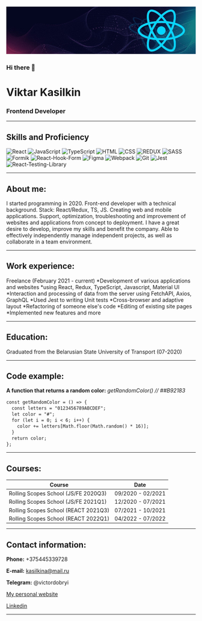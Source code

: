 ![Header](https://github.com/victordobryi/victordobryi/blob/main/assets/1643841432929.jpeg)

### Hi there 👋

# Viktar Kasilkin
### Frontend Developer

---

## Skills and Proficiency

![React](https://img.shields.io/badge/-React-000?style=for-the-badge&logo=react)
![JavaScript](https://img.shields.io/badge/-JavaScript-2388db?style=for-the-badge&logo=javascript)
![TypeScript](https://img.shields.io/badge/-TypeScript-faf32d?style=for-the-badge&logo=typescript)
![HTML](https://img.shields.io/badge/-HTML-f52011?style=for-the-badge&logo=html)
![CSS](https://img.shields.io/badge/-CSS-09b00c?style=for-the-badge&logo=css)
![REDUX](https://img.shields.io/badge/-REDUX-1122d6?style=for-the-badge&logo=redux)
![SASS](https://img.shields.io/badge/-SASS-fff?style=for-the-badge&logo=sass)
![Formik](https://img.shields.io/badge/-FORMIK-000?style=for-the-badge&logo=formik)
![React-Hook-Form](https://img.shields.io/badge/-React--Hook--Form-2388db?style=for-the-badge&logo=React-Hook-Form)
![Figma](https://img.shields.io/badge/-FIGMA-faf32d?style=for-the-badge&logo=figma)
![Webpack](https://img.shields.io/badge/-WEBPACK-f52011?style=for-the-badge&logo=webpack)
![Git](https://img.shields.io/badge/-GIT-09b00c?style=for-the-badge&logo=git)
![Jest](https://img.shields.io/badge/-JEST-1122d6?style=for-the-badge&logo=jest)
![React-Testing-Library](https://img.shields.io/badge/-React--Testing--Library-fff?style=for-the-badge&logo=React-Testing-Library)

---

## About me:

I started programming in 2020. Front-end developer with a technical background. Stack: React/Redux, TS, JS.
Creating web and mobile applications. Support, optimization, troubleshooting and improvement of websites and applications from concept to deployment.
I have a great desire to develop, improve my skills and benefit the company. Able
to effectively independently manage independent projects, as well as collaborate in a team environment.

---

## Work experience:
Freelance (February 2021 - current)
*Development of various applications and websites
*using React, Redux, TypeScript, Javascript, Material UI
*Interaction and processing of data from the server using FetchAPI, Axios, GraphQL
*Used Jest to writing Unit tests
*Cross-browser and adaptive layout
*Refactoring of someone else's code
*Editing of existing site pages
*Implemented new features and more

---

## Education:

Graduated from the Belarusian State University of Transport (07-2020)

---

## Code example:

**A function that returns a random color:** _getRandomColor() // ##B92183_

```
const getRandomColor = () => {
  const letters = "0123456789ABCDEF";
  let color = "#";
  for (let i = 0; i < 6; i++) {
    color += letters[Math.floor(Math.random() * 16)];
  }
  return color;
};

```

---

## Courses:

| Course                               |       Date        |
| ------------------------------------ | :---------------: |
| Rolling Scopes School (JS/FE 2020Q3) | 09/2020 - 02/2021 |
| Rolling Scopes School (JS/FE 2021Q1) | 12/2020 - 07/2021 |
| Rolling Scopes School (REACT 2021Q3) | 07/2021 - 10/2021 |
| Rolling Scopes School (REACT 2022Q1) | 04/2022 - 07/2022 |

---

## Contact information:

**Phone:** +375445339728

**E-mail:** kasilkina@mail.ru

**Telegram:** @victordobryi

[My personal website](https://victor-dobryi-portfolio.netlify.app/)

[Linkedin](https://www.linkedin.com/in/victor-kasilkin/)

---
